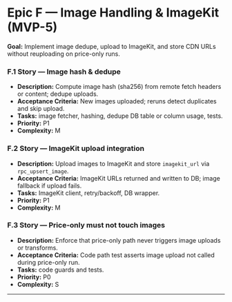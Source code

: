 # Epic F — Image Handling & ImageKit (MVP-5)

**Goal:** Implement image dedupe, upload to ImageKit, and store CDN URLs without reuploading on price-only runs.

### F.1 Story — Image hash & dedupe

* **Description:** Compute image hash (sha256) from remote fetch headers or content; dedupe uploads.
* **Acceptance Criteria:** New images uploaded; reruns detect duplicates and skip upload.
* **Tasks:** image fetcher, hashing, dedupe DB table or column usage, tests.
* **Priority:** P1
* **Complexity:** M

### F.2 Story — ImageKit upload integration

* **Description:** Upload images to ImageKit and store `imagekit_url` via `rpc_upsert_image`.
* **Acceptance Criteria:** ImageKit URLs returned and written to DB; image fallback if upload fails.
* **Tasks:** ImageKit client, retry/backoff, DB wrapper.
* **Priority:** P1
* **Complexity:** M

### F.3 Story — Price-only must not touch images

* **Description:** Enforce that price-only path never triggers image uploads or transforms.
* **Acceptance Criteria:** Code path test asserts image upload not called during price-only run.
* **Tasks:** code guards and tests.
* **Priority:** P0
* **Complexity:** S

---
